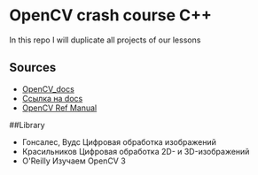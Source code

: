 # OpenCV crash course C++
In this repo I will duplicate all projects of our lessons

## Sources
* [OpenCV_docs](https://docs.opencv.org/4.0.1/)
* [Ссылка на docs](https://drive.google.com/drive/folders/1IuhbJHmWqBpuOtWVYSp44rBE3ZwYyfpY?usp=sharing)
* [OpenCV Ref Manual](https://docs.opencv.org/3.0-beta/opencv2refman.pdf)

##Library
* Гонсалес, Вудс Цифровая обработка изображений
* Красильников Цифровая обработка 2D- и 3D-изображений
* O'Reilly Изучаем OpenCV 3
